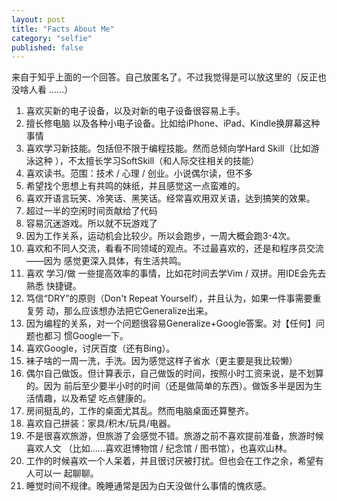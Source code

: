 ```yaml
---
layout: post
title: "Facts About Me"
category: "selfie"
published: false
---
```


来自于知乎上面的一个回答。自己放匿名了。不过我觉得是可以放这里的（反正也没啥人看
……）

1. 喜欢买新的电子设备，以及对新的电子设备很容易上手。
2. 擅长修电脑 以及各种小电子设备。比如给iPhone、iPad、Kindle换屏幕这种事情
3. 喜欢学习新技能。包括但不限于编程技能。然而总倾向学Hard Skill（比如游泳这种
   ），不太擅长学习SoftSkill（和人际交往相关的技能）
4. 喜欢读书。范围：技术 / 心理 / 创业。小说偶尔读，但不多
5. 希望找个思想上有共鸣的妹纸，并且感觉这一点蛮难的。
6. 喜欢开语言玩笑、冷笑话、黑笑话。经常喜欢用双关语，达到搞笑的效果。
7. 超过一半的空闲时间贡献给了代码
8. 容易沉迷游戏。所以就不玩游戏了
9. 因为工作关系，运动机会比较少。所以会跑步，一周大概会跑3-4次。
10. 喜欢和不同人交流，看看不同领域的观点。不过最喜欢的，还是和程序员交流——因为
   感觉更深入具体，有生活共鸣。
11. 喜欢 学习/做 一些提高效率的事情，比如花时间去学Vim / 双拼。用IDE会先去熟悉
   快捷键。
12. 笃信“DRY”的原则（Don't Repeat Yourself），并且认为，如果一件事需要重复劳
   动，那么应该想办法把它Generalize出来。
13. 因为编程的关系，对一个问题很容易Generalize+Google答案。对【任何】问题也都习
   惯Google一下。
14. 喜欢Google，讨厌百度（还有Bing）。
15. 袜子啥的一周一洗，手洗。因为感觉这样子省水（更主要是我比较懒）
16. 偶尔自己做饭。但计算表示，自己做饭的时间，按照小时工资来说，是不划算的。因为
    前后至少要半小时的时间（还是做简单的东西）。做饭多半是因为生活情趣，以及希望
    吃点健康的。
17. 房间挺乱的，工作的桌面尤其乱。然而电脑桌面还算整齐。
18. 喜欢自己拼装：家具/积木/玩具/电器。
19. 不是很喜欢旅游，但旅游了会感觉不错。旅游之前不喜欢提前准备，旅游时候喜欢人文
   （比如……喜欢逛博物馆 / 纪念馆 / 图书馆），也喜欢山林。
20. 工作的时候喜欢一个人呆着，并且很讨厌被打扰。但也会在工作之余，希望有人可以一
    起聊聊。
22. 睡觉时间不规律。晚睡通常是因为白天没做什么事情的愧疚感。
